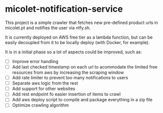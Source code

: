 # micolet-notification-service

This project is a simple crawler that fetches new pre-defined product urls in micolet.pt and notifies the user via ntfy.sh.

It is currently deployed on AWS free tier as a lambda function, but can be easily decoupled from it to be locally deploy (with Docker, for example).

It is in a initial phase so a lot of aspects could be improved, such as:
- [ ] Improve error handling
- [ ] Add last checked timestamp on each url to acommodate the limited free resources from aws by increasing the scraping window 
- [ ] Add rate limiter to prevent too many notifications to users
- [ ] Separate aws logic from the rest 
- [ ] Add support for other websites
- [ ] Add rest endpoint fo easier insertion of items to crawl 
- [ ] Add aws deploy script to compile and package everything in a zip file
- [ ] Optimize crawling algorithm 
